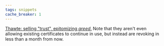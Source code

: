 ```yaml
---
tags: snippets
cache_breaker: 1
---
```


[Thawte: selling "trust", epitomizing _greed_.](https://search.thawte.com/support/ssl-digital-certificates/index?page=content&id=AD196&actp=LIST&viewlocale=en_US) Note that they aren't even allowing existing certificates to continue in use, but instead are revoking in less than a month from now.
